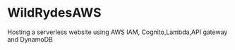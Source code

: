 # WildRydesAWS
Hosting a serverless website  using AWS IAM, Cognito,Lambda,API gateway and DynamoDB
